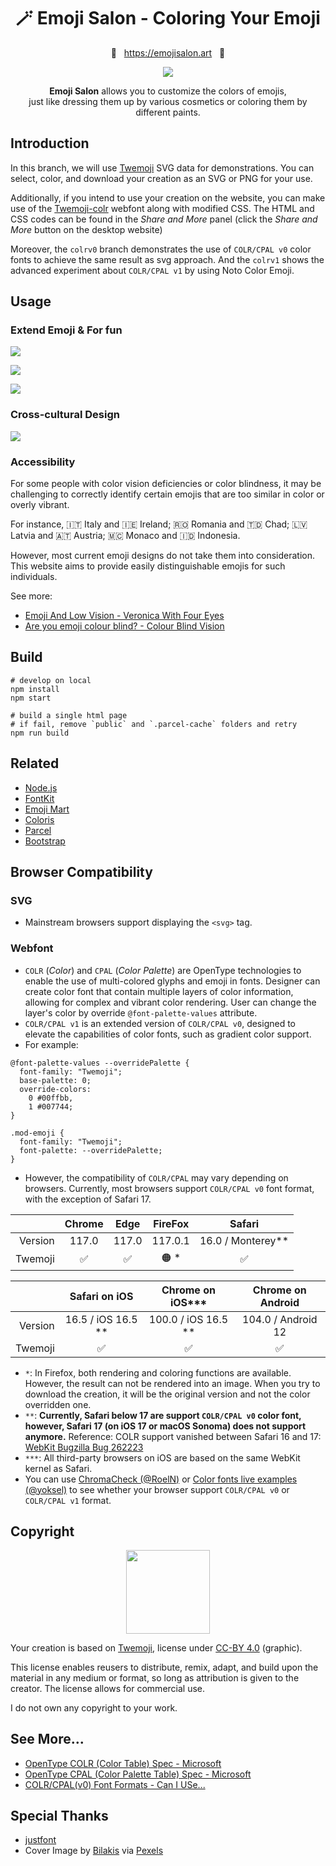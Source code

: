 <div align="center">

<h1>🪄 Emoji Salon - Coloring Your Emoji</h1>

🔗&nbsp;&nbsp; https://emojisalon.art &nbsp;&nbsp;🔗

![](src/image/social.png)

**Emoji Salon** allows you to customize the colors of emojis,<br> just like dressing them up by various cosmetics or coloring them by different paints.

</div>

## Introduction

In this branch, we will use [Twemoji](https://github.com/twitter/twemoji) SVG data for demonstrations. You can select, color, and download your creation as an SVG or PNG for your use.

Additionally, if you intend to use your creation on the website, you can make use of the [Twemoji-colr](https://github.com/mozilla/twemoji-colr) webfont along with modified CSS. The HTML and CSS codes can be found in the _Share and More_ panel (click the _Share and More_ button on the desktop website)

Moreover, the `colrv0` branch demonstrates the use of `COLR/CPAL v0` color fonts to achieve the same result as svg approach. And the `colrv1` shows the advanced experiment about `COLR/CPAL v1` by using Noto Color Emoji.

## Usage

### Extend Emoji & For fun

![](utils/images/sample_customize1.png)

![](utils/images/sample_customize2.png)

![](utils/images/sample_customize4.png)

### Cross-cultural Design

![](utils/images/sample_customize3.png)

### Accessibility

For some people with color vision deficiencies or color blindness, it may be challenging to correctly identify certain emojis that are too similar in color or overly vibrant.

For instance, 🇮🇹 Italy and 🇮🇪 Ireland⁠; 🇷🇴 Romania and 🇹🇩 Chad⁠; 🇱🇻 Latvia and 🇦🇹 Austria⁠; 🇲🇨 Monaco and 🇮🇩 Indonesia⁠.

However, most current emoji designs do not take them into consideration. This website aims to provide easily distinguishable emojis for such individuals.

See more:

- [Emoji And Low Vision - Veronica With Four Eyes](https://veroniiiica.com/emoji-and-low-vision/)
- [Are you emoji colour blind?⁠ - Colour Blind Vision](https://www.facebook.com/ColourBlindVision/posts/are-you-emoji-colour-blinda-strange-concept-to-say-nevertheless-how-many-times-h/678523570194699/)

## Build

```
# develop on local
npm install
npm start

# build a single html page
# if fail, remove `public` and `.parcel-cache` folders and retry
npm run build
```

## Related

- [Node.js](https://nodejs.org/)
- [FontKit](https://github.com/foliojs/fontkit)
- [Emoji Mart](https://github.com/missive/emoji-mart)
- [Coloris](https://github.com/mdbassit/Coloris)
- [Parcel](https://parceljs.org/)
- [Bootstrap](https://getbootstrap.com/)

## Browser Compatibility

### SVG

- Mainstream browsers support displaying the `<svg>` tag.

### Webfont

- `COLR` (_Color_) and `CPAL` (_Color Palette_) are OpenType technologies to enable the use of multi-colored glyphs and emoji in fonts. Designer can create color font that contain multiple layers of color information, allowing for complex and vibrant color rendering. User can change the layer's color by override `@font-palette-values` attribute.
- `COLR/CPAL v1` is an extended version of `COLR/CPAL v0`, designed to elevate the capabilities of color fonts, such as gradient color support.
- For example:

```
@font-palette-values --overridePalette {
  font-family: "Twemoji";
  base-palette: 0;
  override-colors:
    0 #00ffbb,
    1 #007744;
}

.mod-emoji {
  font-family: "Twemoji";
  font-palette: --overridePalette;
}
```

- However, the compatibility of `COLR/CPAL` may vary depending on browsers. Currently, most browsers support `COLR/CPAL v0` font format, with the exception of Safari 17.

|         | Chrome | Edge  | FireFox |       Safari        |
| ------: | :----: | :---: | :-----: | :-----------------: |
| Version | 117.0  | 117.0 | 117.0.1 | 16.0 / Monterey\*\* |
| Twemoji |   ✅   |  ✅   |  🟠 \*  |         ✅          |

|         |    Safari on iOS     |  Chrome on iOS\*\*\*  | Chrome on Android  |
| ------: | :------------------: | :-------------------: | :----------------: |
| Version | 16.5 / iOS 16.5 \*\* | 100.0 / iOS 16.5 \*\* | 104.0 / Android 12 |
| Twemoji |          ✅          |          ✅           |         ✅         |

- `*`: In Firefox, both rendering and coloring functions are available. However, the result can not be rendered into an image. When you try to download the creation, it will be the original version and not the color overridden one.
- `**`: **Currently, Safari below 17 are support `COLR/CPAL v0` color font, however, Safari 17 (on iOS 17 or macOS Sonoma) does not support anymore.** Reference: COLR support vanished between Safari 16 and 17: [WebKit Bugzilla Bug 262223](https://bugs.webkit.org/show_bug.cgi?id=262223)
- `***`: All third-party browsers on iOS are based on the same WebKit kernel as Safari.
- You can use [ChromaCheck (@RoelN)](https://pixelambacht.nl/chromacheck/) or [Color fonts live examples (@yoksel)](https://yoksel.github.io/color-fonts-demo/) to see whether your browser support `COLR/CPAL v0` or `COLR/CPAL v1` format.

## Copyright

<div align="center">
<img src=https://mirrors.creativecommons.org/presskit/buttons/88x31/png/by.png style="width: 100pt;">
</div>

Your creation is based on [Twemoji](https://github.com/twitter/twemoji), license under [CC-BY 4.0](https://creativecommons.org/licenses/by/4.0/) (graphic).

This license enables reusers to distribute, remix, adapt, and build upon the material in any medium or format, so long as attribution is given to the creator. The license allows for commercial use.

I do not own any copyright to your work.

## See More...

- [OpenType COLR (Color Table) Spec - Microsoft](https://learn.microsoft.com/en-us/typography/opentype/spec/colr)
- [OpenType CPAL (Color Palette Table) Spec - Microsoft](https://learn.microsoft.com/en-us/typography/opentype/spec/cpal)
- [COLR/CPAL(v0) Font Formats - Can I USe...](https://caniuse.com/colr)

## Special Thanks

- [justfont](https://justfont.com/)
- Cover Image by [Bilakis](https://www.pexelscom/zh-tw/@bilakis/) via [Pexels](https://www.pexels.com/zh-tw/photo/15545362/)
